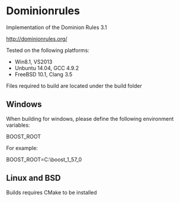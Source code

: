 Dominionrules
=============

Implementation of the Dominion Rules 3.1

http://dominionrules.org/

Tested on the following platforms:
- Win8.1, VS2013
- Unbuntu 14.04, GCC 4.9.2
- FreeBSD 10.1, Clang 3.5

Files required to build are located under the build folder

Windows
-----

When building for windows, please define the following environment variables:

BOOST_ROOT

For example:

BOOST_ROOT=C:\boost_1_57_0 

Linux and BSD
------

Builds requires CMake to be installed
